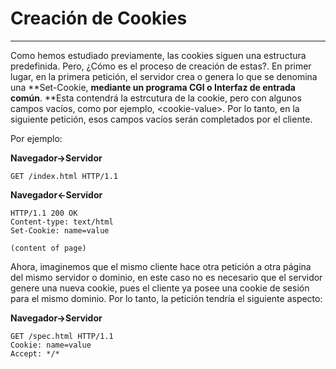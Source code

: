 # Creación de Cookies

---

Como hemos estudiado previamente, las cookies siguen una estructura predefinida. Pero, ¿Cómo es el proceso de creación de estas?. En primer lugar, en la primera petición, el servidor crea o genera lo que se denomina una **Set-Cookie, **mediante un programa **CGI** o Interfaz de entrada común**. **Esta contendrá la estrcutura de la cookie, pero con algunos campos vacíos, como por ejemplo, &lt;cookie-value&gt;. Por lo tanto, en la siguiente petición, esos campos vacíos serán completados por el cliente.

Por ejemplo:

**Navegador-&gt;Servidor**

```
GET /index.html HTTP/1.1
```

**Navegador&lt;-Servidor**

```
HTTP/1.1 200 OK
Content-type: text/html
Set-Cookie: name=value

(content of page)
```

Ahora, imaginemos que el mismo cliente hace otra petición a otra página del mismo servidor o dominio, en este caso no es necesario que el servidor genere una nueva cookie, pues el cliente ya posee una cookie de sesión para el mismo dominio. Por lo tanto, la petición tendría el siguiente aspecto:

**Navegador-&gt;Servidor**

```
GET /spec.html HTTP/1.1
Cookie: name=value
Accept: */*
```



